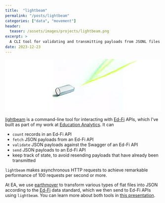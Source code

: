 ```yaml
---
title:  "lightbeam"
permalink: "/posts/lightbeam"
categories: ["data", "movement"]
header:
  teaser: /assets/images/projects/lightbeam.png
excerpt: >
  A CLI tool for validating and transmitting payloads from JSONL files into an Ed-Fi API.
date: 2023-12-23
---
```


![lightbeam](../assets/images/projects/lightbeam.png)

[lightbeam](https://github.com/edanalytics/lightbeam) is a command-line tool for interacting with [Ed-Fi](https://www.ed-fi.org/) APIs, which I've built as part of my work at [Education Analytics](https://www.edanalytics.org/). It can
 * `count` records in an Ed-Fi API
 * `fetch` JSON payloads from an Ed-Fi API
 * `validate` JSON payloads against the Swagger of an Ed-Fi API
 * `send` JSON payloads to an Ed-Fi API
 * keep track of state, to avoid resending payloads that have already been transmitted

`lightbeam` makes asynchronous HTTP requests to achieve remarkable performance of 100 requests per second or more.

At EA, we use [earthmover](https://github.com/edanalytics/earthmover) to transform various types of flat files into JSON according to the [Ed-Fi](https://www.ed-fi.org/) data standard, which we then send to Ed-Fi APIs using `lightbeam`. You can learn more about both tools in [this presentation](https://tomreitz.github.io/edfi-earthmover-lightbeam-slides/).
